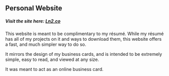 ## Personal Website

##### Visit the site here: [Ln2.co](https://ln2.co)

This website is meant to be complimentary to my résumé. While my résumé has all of my projects on it and ways to download them, this website offers a fast, and much simpler way to do so.

It mirrors the design of my business cards, and is intended to be extremely simple, easy to read, and viewed at any size.

It was meant to act as an online business card.